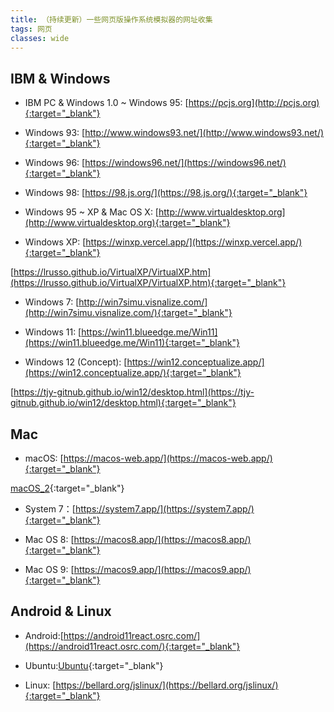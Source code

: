 ```yaml
---
title: （持续更新）一些网页版操作系统模拟器的网址收集
tags: 网页
classes: wide
---
```

## IBM & Windows
* IBM PC & Windows 1.0 ~ Windows 95: [https://pcjs.org](http://pcjs.org){:target="_blank"}

* Windows 93: [http://www.windows93.net/](http://www.windows93.net/){:target="_blank"}

* Windows 96: [https://windows96.net/](https://windows96.net/){:target="_blank"}

* Windows 98: [https://98.js.org/](https://98.js.org/){:target="_blank"}

* Windows 95 ~ XP & Mac OS X: [http://www.virtualdesktop.org](http://www.virtualdesktop.org){:target="_blank"}

* Windows XP: [https://winxp.vercel.app/](https://winxp.vercel.app/){:target="_blank"}

[https://lrusso.github.io/VirtualXP/VirtualXP.htm](https://lrusso.github.io/VirtualXP/VirtualXP.htm){:target="_blank"}

* Windows 7: [http://win7simu.visnalize.com/](http://win7simu.visnalize.com/){:target="_blank"}

* Windows 11: [https://win11.blueedge.me/Win11](https://win11.blueedge.me/Win11){:target="_blank"}

* Windows 12 (Concept): [https://win12.conceptualize.app/](https://win12.conceptualize.app/){:target="_blank"}

[https://tjy-gitnub.github.io/win12/desktop.html](https://tjy-gitnub.github.io/win12/desktop.html){:target="_blank"}

## Mac
* macOS: [https://macos-web.app/](https://macos-web.app/){:target="_blank"}

[macOS_2](https://page-osrc-85b825a0e1bf658d8e059bc4f7d1adce.osrc.com/){:target="_blank"}

* System 7：[https://system7.app/](https://system7.app/){:target="_blank"}

* Mac OS 8: [https://macos8.app/](https://macos8.app/){:target="_blank"}

* Mac OS 9: [https://macos9.app/](https://macos9.app/){:target="_blank"}

## Android & Linux

* Android:[https://android11react.osrc.com/](https://android11react.osrc.com/){:target="_blank"}

* Ubuntu:[Ubuntu](https://page-osrc-f098d70278d187eb15fec33f71c49868.osrc.com/){:target="_blank"}

* Linux: [https://bellard.org/jslinux/](https://bellard.org/jslinux/){:target="_blank"}

